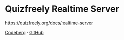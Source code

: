 # Quizfreely Realtime Server

https://quizfreely.org/docs/realtime-server

[Codeberg](https://codeberg.org/quizfreely/realtime-server) · [GitHub](https://github.com/quizfreely/realtime-server)
